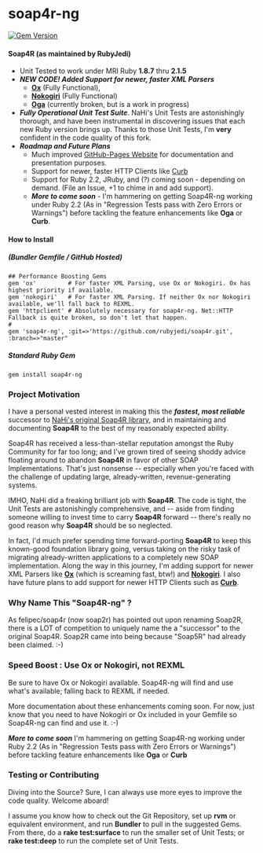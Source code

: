 # soap4r-ng
[![Gem Version](https://badge.fury.io/rb/soap4r-ng.svg)](http://badge.fury.io/rb/soap4r-ng)
#### Soap4R (as maintained by RubyJedi)
* Unit Tested to work under MRI Ruby **1.8.7** thru **2.1.5**
* ***NEW CODE!  Added Support for newer, faster XML Parsers***
    * **[Ox](https://github.com/ohler55/ox)** (Fully Functional),
    * **[Nokogiri](https://github.com/sparklemotion/nokogiri)** (Fully Functional)
    * **[Oga](https://github.com/YorickPeterse/oga)** (currently broken, but is a work in progress)
* ***Fully Operational Unit Test Suite***. NaHi's Unit Tests are astonishingly thorough, and have been instrumental in discovering issues that each new Ruby version brings up. Thanks to those Unit Tests, I'm **very** confident in the code quality of this fork.
* ***Roadmap and Future Plans***
    * Much improved [GitHub-Pages Website](http://rubyjedi.github.io/soap4r/) for documentation and presentation purposes.
    * Support for newer, faster HTTP Clients like [Curb](https://github.com/taf2/curb)
    * Support for Ruby 2.2, JRuby, and (?) coming soon - depending on demand. (File an Issue, +1 to chime in and add support).
    * ***More to come soon***  - I'm hammering on getting Soap4R-ng working under Ruby 2.2 (As in "Regression Tests pass with Zero Errors or Warnings") before tackling the feature enhancements like **Oga** or **Curb**.

#### How to Install 
##### (Bundler Gemfile / GitHub Hosted)
```
## Performance Boosting Gems
gem 'ox'         # For faster XML Parsing, use Ox or Nokogiri. Ox has highest priority if available.
gem 'nokogiri'   # For faster XML Parsing. If neither Ox nor Nokogiri available, we'll fall back to REXML.
gem 'httpclient' # Absolutely necessary for soap4r-ng. Net::HTTP Fallback is quite broken, so don't let that happen.
#
gem 'soap4r-ng', :git=>'https://github.com/rubyjedi/soap4r.git', :branch=>"master"
```
##### Standard Ruby Gem
```
gem install soap4r-ng
```

### Project Motivation

I have a personal vested interest in making this the ***fastest, most reliable*** successor to [NaHi's original Soap4R library](https://github.com/nahi/soap4r), and in maintaining and documenting **Soap4R** to the best of my reasonably expected ability.

Soap4R has received a less-than-stellar reputation amongst the Ruby Community for far too long; and I've grown tired of seeing shoddy advice floating around to abandon **Soap4R** in favor of other SOAP Implementations. That's just nonsense -- especially when you're faced with the challenge of updating large, already-written, revenue-generating systems.

IMHO, NaHi did a freaking brilliant job with **Soap4R**. The code is tight, the Unit Tests are astonishingly comprehensive, and -- aside from finding someone willing to invest time to carry **Soap4R** forward -- there's really no good reason why **Soap4R** should be so neglected.

In fact, I'd much prefer spending time forward-porting **Soap4R** to keep this known-good foundation library going, versus taking on the risky task of migrating already-written applications to a completely new SOAP implementation. Along the way in this journey, I'm adding support for newer XML Parsers like **[Ox](https://github.com/ohler55/ox)** (which is screaming fast, btw!) and **[Nokogiri](https://github.com/sparklemotion/nokogiri)**. I also have future plans to add support for newer HTTP Clients such as **[Curb](https://github.com/taf2/curb)**.

### Why Name This "Soap4R-ng" ?
As felipec/soap4r (now soap2r) has pointed out upon renaming Soap2R, there is a LOT of competition to uniquely name the a "successor" to the original Soap4R. Soap2R came into being because "Soap5R" had already been claimed. :-)

### Speed Boost : Use Ox or Nokogiri, not REXML
Be sure to have Ox or Nokogiri available. Soap4R-ng will find and use what's available; falling back to REXML if needed.

More documentation about these enhancements coming soon.  For now, just know that you need to have Nokogiri or Ox included in your Gemfile so Soap4R-ng can find and use it. :-)

***More to come soon*** I'm hammering on getting Soap4R-ng working under Ruby 2.2 (As in "Regression Tests pass with Zero Errors or Warnings") before tackling feature enhancements like **Oga** or **Curb**

### Testing or Contributing
Diving into the Source? Sure, I can always use more eyes to improve the code quality. Welcome aboard!

I assume you know how to check out the Git Repository, set up **rvm** or equivalent environment, and run **Bundler** to pull in the suggested Gems. From there, do a **rake test:surface** to run the smaller set of Unit Tests; or **rake test:deep** to run the complete set of Unit Tests.

